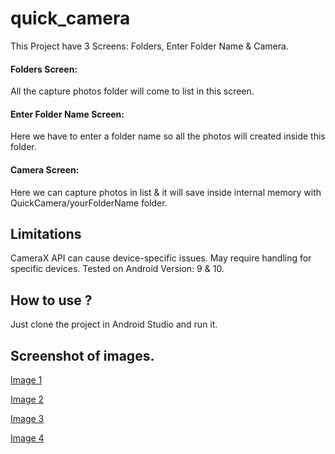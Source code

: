 # quick_camera  
This Project have 3 Screens: Folders, Enter Folder Name & Camera.

#### Folders Screen: 
All the capture photos folder will come to list in this screen.

#### Enter Folder Name Screen: 
Here we have to enter a folder name so all the photos will created inside this folder.

#### Camera Screen: 
Here we can capture photos in list & it will save inside internal memory with QuickCamera/yourFolderName folder.



## Limitations
CameraX API can cause device-specific issues.
May require handling for specific devices.
Tested on Android Version: 9 & 10.



## How to use ?
Just clone the project in Android Studio and run it.


## Screenshot of images.

[Image 1](https://ibb.co/j34t2Dy)

[Image 2](https://ibb.co/VMKJTQp)

[Image 3](https://ibb.co/3z4VwVQ)

[Image 4](https://ibb.co/Np9DP2J)
 
